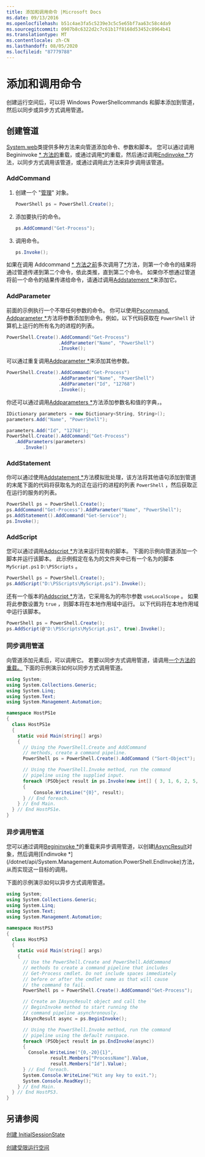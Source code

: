 ```yaml
---
title: 添加和调用命令 |Microsoft Docs
ms.date: 09/13/2016
ms.openlocfilehash: b51c4ae3fa5c5239e3c5c5e65bf7aa63c58c4da9
ms.sourcegitcommit: 0907b8c6322d2c7c61b17f8168d53452c8964b41
ms.translationtype: MT
ms.contentlocale: zh-CN
ms.lasthandoff: 08/05/2020
ms.locfileid: "87779788"
---
```

# <a name="adding-and-invoking-commands"></a>添加和调用命令

创建运行空间后，可以将 Windows PowerShellcommands 和脚本添加到管道，然后以同步或异步方式调用管道。

## <a name="creating-a-pipeline"></a>创建管道

 [System.web](/dotnet/api/system.management.automation.powershell)类提供多种方法来向管道添加命令、参数和脚本。 您可以通过调用 Begininvoke [* 方法的](/dotnet/api/System.Management.Automation.PowerShell.Invoke)重载，或通过调用[*](/dotnet/api/System.Management.Automation.PowerShell.BeginInvoke)的重载，然后通过调用[Endinvoke *](/dotnet/api/System.Management.Automation.PowerShell.EndInvoke)方法，以同步方式调用该管道，或通过调用此方法来异步调用该管道。

### <a name="addcommand"></a>AddCommand

1. 创建一个 "[管理](/dotnet/api/system.management.automation.powershell)" 对象。

   ```csharp
   PowerShell ps = PowerShell.Create();
   ```

2. 添加要执行的命令。

   ```csharp
   ps.AddCommand("Get-Process");
   ```

3. 调用命令。

   ```csharp
   ps.Invoke();
   ```

 如果在调用 Addcommand [* 方法之前](/dotnet/api/System.Management.Automation.PowerShell.Invoke)多次调用了[*](/dotnet/api/System.Management.Automation.PowerShell.AddCommand)方法，则第一个命令的结果将通过管道传递到第二个命令，依此类推，直到第二个命令。 如果你不想通过管道将前一个命令的结果传递给命令，请通过调用[Addstatement *](/dotnet/api/System.Management.Automation.PowerShell.AddStatement)来添加它。

### <a name="addparameter"></a>AddParameter

 前面的示例执行一个不带任何参数的命令。 你可以使用[Pscommand. Addparameter *](/dotnet/api/System.Management.Automation.PSCommand.AddParameter)方法将参数添加到命令。例如，以下代码获取在 `PowerShell` 计算机上运行的所有名为的进程的列表。

```csharp
PowerShell.Create().AddCommand("Get-Process")
                   .AddParameter("Name", "PowerShell")
                   .Invoke();
```

 可以通过重复调用[Addparameter *](/dotnet/api/System.Management.Automation.PSCommand.AddParameter)来添加其他参数。

```csharp
PowerShell.Create().AddCommand("Get-Process")
                   .AddParameter("Name", "PowerShell")
                   .AddParameter("Id", "12768")
                   .Invoke();
```

 你还可以通过调用[Addparameters *](/dotnet/api/System.Management.Automation.PowerShell.AddParameters)方法添加参数名和值的字典，。

```csharp
IDictionary parameters = new Dictionary<String, String>();
parameters.Add("Name", "PowerShell");

parameters.Add("Id", "12768");
PowerShell.Create().AddCommand("Get-Process")
   .AddParameters(parameters)
      .Invoke()

```

### <a name="addstatement"></a>AddStatement

 你可以通过使用[Addstatement *](/dotnet/api/System.Management.Automation.PowerShell.AddStatement)方法模拟批处理，该方法将其他语句添加到管道的末尾下面的代码将获取名为的正在运行的进程的列表 `PowerShell` ，然后获取正在运行的服务的列表。

```csharp
PowerShell ps = PowerShell.Create();
ps.AddCommand("Get-Process").AddParameter("Name", "PowerShell");
ps.AddStatement().AddCommand("Get-Service");
ps.Invoke();
```

### <a name="addscript"></a>AddScript

 您可以通过调用[Addscript *](/dotnet/api/System.Management.Automation.PowerShell.AddScript)方法来运行现有的脚本。 下面的示例向管道添加一个脚本并运行该脚本。 此示例假定在名为的文件夹中已有一个名为的脚本 `MyScript.ps1` `D:\PSScripts` 。

```csharp
PowerShell ps = PowerShell.Create();
ps.AddScript("D:\PSScripts\MyScript.ps1").Invoke();
```

 还有一个版本的[Addscript *](/dotnet/api/System.Management.Automation.PowerShell.AddScript)方法，它采用名为的布尔参数 `useLocalScope` 。 如果将此参数设置为 `true` ，则脚本将在本地作用域中运行。 以下代码将在本地作用域中运行该脚本。

```csharp
PowerShell ps = PowerShell.Create();
ps.AddScript(@"D:\PSScripts\MyScript.ps1", true).Invoke();
```

### <a name="invoking-a-pipeline-synchronously"></a>同步调用管道

 向管道添加元素后，可以调用它。 若要以同步方式调用管道，请调用[一个方法的重载。](/dotnet/api/System.Management.Automation.PowerShell.Invoke) 下面的示例演示如何以同步方式调用管道。

```csharp
using System;
using System.Collections.Generic;
using System.Linq;
using System.Text;
using System.Management.Automation;

namespace HostPS1e
{
  class HostPS1e
  {
    static void Main(string[] args)
    {
      // Using the PowerShell.Create and AddCommand
      // methods, create a command pipeline.
      PowerShell ps = PowerShell.Create().AddCommand ("Sort-Object");

      // Using the PowerShell.Invoke method, run the command
      // pipeline using the supplied input.
      foreach (PSObject result in ps.Invoke(new int[] { 3, 1, 6, 2, 5, 4 }))
      {
          Console.WriteLine("{0}", result);
      } // End foreach.
    } // End Main.
  } // End HostPS1e.
}
```

### <a name="invoking-a-pipeline-asynchronously"></a>异步调用管道

 您可以通过调用[Begininvoke *](/dotnet/api/System.Management.Automation.PowerShell.BeginInvoke)的重载来异步调用管道，以创建[IAsyncResult](https://msdn.microsoft.com/library/system.iasyncresult\(v=vs.110\).aspx)对象，然后调用[Endinvoke *](/dotnet/api/System.Management.Automation.PowerShell.EndInvoke)方法，从而实现这一目标的调用。

 下面的示例演示如何以异步方式调用管道。

```csharp
using System;
using System.Collections.Generic;
using System.Linq;
using System.Text;
using System.Management.Automation;

namespace HostPS3
{
  class HostPS3
  {
    static void Main(string[] args)
    {
      // Use the PowerShell.Create and PowerShell.AddCommand
      // methods to create a command pipeline that includes
      // Get-Process cmdlet. Do not include spaces immediately
      // before or after the cmdlet name as that will cause
      // the command to fail.
      PowerShell ps = PowerShell.Create().AddCommand("Get-Process");

      // Create an IAsyncResult object and call the
      // BeginInvoke method to start running the
      // command pipeline asynchronously.
      IAsyncResult async = ps.BeginInvoke();

      // Using the PowerShell.Invoke method, run the command
      // pipeline using the default runspace.
      foreach (PSObject result in ps.EndInvoke(async))
      {
        Console.WriteLine("{0,-20}{1}",
                result.Members["ProcessName"].Value,
                result.Members["Id"].Value);
      } // End foreach.
      System.Console.WriteLine("Hit any key to exit.");
      System.Console.ReadKey();
    } // End Main.
  } // End HostPS3.
}
```

## <a name="see-also"></a>另请参阅

 [创建 InitialSessionState](./creating-an-initialsessionstate.md)

 [创建受限运行空间](./creating-a-constrained-runspace.md)
